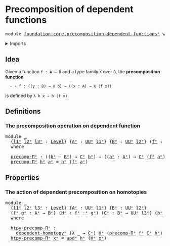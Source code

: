 # Precomposition of dependent functions

<pre class="Agda"><a id="50" class="Keyword">module</a> <a id="57" href="foundation-core.precomposition-dependent-functions%25E1%25B5%2589.html" class="Module">foundation-core.precomposition-dependent-functionsᵉ</a> <a id="109" class="Keyword">where</a>
</pre>
<details><summary>Imports</summary>

<pre class="Agda"><a id="165" class="Keyword">open</a> <a id="170" class="Keyword">import</a> <a id="177" href="foundation.action-on-identifications-dependent-functions%25E1%25B5%2589.html" class="Module">foundation.action-on-identifications-dependent-functionsᵉ</a>
<a id="235" class="Keyword">open</a> <a id="240" class="Keyword">import</a> <a id="247" href="foundation.dependent-homotopies%25E1%25B5%2589.html" class="Module">foundation.dependent-homotopiesᵉ</a>
<a id="280" class="Keyword">open</a> <a id="285" class="Keyword">import</a> <a id="292" href="foundation.universe-levels%25E1%25B5%2589.html" class="Module">foundation.universe-levelsᵉ</a>

<a id="321" class="Keyword">open</a> <a id="326" class="Keyword">import</a> <a id="333" href="foundation-core.homotopies%25E1%25B5%2589.html" class="Module">foundation-core.homotopiesᵉ</a>
</pre>
</details>

## Idea

Given a function `f : A → B` and a type family `X` over `B`, the
**precomposition function**

```text
  - ∘ f : ((y : B) → X b) → ((x : A) → X (f x))
```

is defined by `λ h x → h (f x)`.

## Definitions

### The precomposition operation on dependent function

<pre class="Agda"><a id="656" class="Keyword">module</a> <a id="663" href="foundation-core.precomposition-dependent-functions%25E1%25B5%2589.html#663" class="Module">_</a>
  <a id="667" class="Symbol">{</a><a id="668" href="foundation-core.precomposition-dependent-functions%25E1%25B5%2589.html#668" class="Bound">l1ᵉ</a> <a id="672" href="foundation-core.precomposition-dependent-functions%25E1%25B5%2589.html#672" class="Bound">l2ᵉ</a> <a id="676" href="foundation-core.precomposition-dependent-functions%25E1%25B5%2589.html#676" class="Bound">l3ᵉ</a> <a id="680" class="Symbol">:</a> <a id="682" href="Agda.Primitive.html#742" class="Postulate">Level</a><a id="687" class="Symbol">}</a> <a id="689" class="Symbol">{</a><a id="690" href="foundation-core.precomposition-dependent-functions%25E1%25B5%2589.html#690" class="Bound">Aᵉ</a> <a id="693" class="Symbol">:</a> <a id="695" href="Agda.Primitive.html#429" class="Primitive">UUᵉ</a> <a id="699" href="foundation-core.precomposition-dependent-functions%25E1%25B5%2589.html#668" class="Bound">l1ᵉ</a><a id="702" class="Symbol">}</a> <a id="704" class="Symbol">{</a><a id="705" href="foundation-core.precomposition-dependent-functions%25E1%25B5%2589.html#705" class="Bound">Bᵉ</a> <a id="708" class="Symbol">:</a> <a id="710" href="Agda.Primitive.html#429" class="Primitive">UUᵉ</a> <a id="714" href="foundation-core.precomposition-dependent-functions%25E1%25B5%2589.html#672" class="Bound">l2ᵉ</a><a id="717" class="Symbol">}</a> <a id="719" class="Symbol">(</a><a id="720" href="foundation-core.precomposition-dependent-functions%25E1%25B5%2589.html#720" class="Bound">fᵉ</a> <a id="723" class="Symbol">:</a> <a id="725" href="foundation-core.precomposition-dependent-functions%25E1%25B5%2589.html#690" class="Bound">Aᵉ</a> <a id="728" class="Symbol">→</a> <a id="730" href="foundation-core.precomposition-dependent-functions%25E1%25B5%2589.html#705" class="Bound">Bᵉ</a><a id="732" class="Symbol">)</a> <a id="734" class="Symbol">(</a><a id="735" href="foundation-core.precomposition-dependent-functions%25E1%25B5%2589.html#735" class="Bound">Cᵉ</a> <a id="738" class="Symbol">:</a> <a id="740" href="foundation-core.precomposition-dependent-functions%25E1%25B5%2589.html#705" class="Bound">Bᵉ</a> <a id="743" class="Symbol">→</a> <a id="745" href="Agda.Primitive.html#429" class="Primitive">UUᵉ</a> <a id="749" href="foundation-core.precomposition-dependent-functions%25E1%25B5%2589.html#676" class="Bound">l3ᵉ</a><a id="752" class="Symbol">)</a>
  <a id="756" class="Keyword">where</a>

  <a id="765" href="foundation-core.precomposition-dependent-functions%25E1%25B5%2589.html#765" class="Function">precomp-Πᵉ</a> <a id="776" class="Symbol">:</a> <a id="778" class="Symbol">((</a><a id="780" href="foundation-core.precomposition-dependent-functions%25E1%25B5%2589.html#780" class="Bound">bᵉ</a> <a id="783" class="Symbol">:</a> <a id="785" href="foundation-core.precomposition-dependent-functions%25E1%25B5%2589.html#705" class="Bound">Bᵉ</a><a id="787" class="Symbol">)</a> <a id="789" class="Symbol">→</a> <a id="791" href="foundation-core.precomposition-dependent-functions%25E1%25B5%2589.html#735" class="Bound">Cᵉ</a> <a id="794" href="foundation-core.precomposition-dependent-functions%25E1%25B5%2589.html#780" class="Bound">bᵉ</a><a id="796" class="Symbol">)</a> <a id="798" class="Symbol">→</a> <a id="800" class="Symbol">((</a><a id="802" href="foundation-core.precomposition-dependent-functions%25E1%25B5%2589.html#802" class="Bound">aᵉ</a> <a id="805" class="Symbol">:</a> <a id="807" href="foundation-core.precomposition-dependent-functions%25E1%25B5%2589.html#690" class="Bound">Aᵉ</a><a id="809" class="Symbol">)</a> <a id="811" class="Symbol">→</a> <a id="813" href="foundation-core.precomposition-dependent-functions%25E1%25B5%2589.html#735" class="Bound">Cᵉ</a> <a id="816" class="Symbol">(</a><a id="817" href="foundation-core.precomposition-dependent-functions%25E1%25B5%2589.html#720" class="Bound">fᵉ</a> <a id="820" href="foundation-core.precomposition-dependent-functions%25E1%25B5%2589.html#802" class="Bound">aᵉ</a><a id="822" class="Symbol">))</a>
  <a id="827" href="foundation-core.precomposition-dependent-functions%25E1%25B5%2589.html#765" class="Function">precomp-Πᵉ</a> <a id="838" href="foundation-core.precomposition-dependent-functions%25E1%25B5%2589.html#838" class="Bound">hᵉ</a> <a id="841" href="foundation-core.precomposition-dependent-functions%25E1%25B5%2589.html#841" class="Bound">aᵉ</a> <a id="844" class="Symbol">=</a> <a id="846" href="foundation-core.precomposition-dependent-functions%25E1%25B5%2589.html#838" class="Bound">hᵉ</a> <a id="849" class="Symbol">(</a><a id="850" href="foundation-core.precomposition-dependent-functions%25E1%25B5%2589.html#720" class="Bound">fᵉ</a> <a id="853" href="foundation-core.precomposition-dependent-functions%25E1%25B5%2589.html#841" class="Bound">aᵉ</a><a id="855" class="Symbol">)</a>
</pre>
## Properties

### The action of dependent precomposition on homotopies

<pre class="Agda"><a id="943" class="Keyword">module</a> <a id="950" href="foundation-core.precomposition-dependent-functions%25E1%25B5%2589.html#950" class="Module">_</a>
  <a id="954" class="Symbol">{</a><a id="955" href="foundation-core.precomposition-dependent-functions%25E1%25B5%2589.html#955" class="Bound">l1ᵉ</a> <a id="959" href="foundation-core.precomposition-dependent-functions%25E1%25B5%2589.html#959" class="Bound">l2ᵉ</a> <a id="963" href="foundation-core.precomposition-dependent-functions%25E1%25B5%2589.html#963" class="Bound">l3ᵉ</a> <a id="967" class="Symbol">:</a> <a id="969" href="Agda.Primitive.html#742" class="Postulate">Level</a><a id="974" class="Symbol">}</a> <a id="976" class="Symbol">{</a><a id="977" href="foundation-core.precomposition-dependent-functions%25E1%25B5%2589.html#977" class="Bound">Aᵉ</a> <a id="980" class="Symbol">:</a> <a id="982" href="Agda.Primitive.html#429" class="Primitive">UUᵉ</a> <a id="986" href="foundation-core.precomposition-dependent-functions%25E1%25B5%2589.html#955" class="Bound">l1ᵉ</a><a id="989" class="Symbol">}</a> <a id="991" class="Symbol">{</a><a id="992" href="foundation-core.precomposition-dependent-functions%25E1%25B5%2589.html#992" class="Bound">Bᵉ</a> <a id="995" class="Symbol">:</a> <a id="997" href="Agda.Primitive.html#429" class="Primitive">UUᵉ</a> <a id="1001" href="foundation-core.precomposition-dependent-functions%25E1%25B5%2589.html#959" class="Bound">l2ᵉ</a><a id="1004" class="Symbol">}</a>
  <a id="1008" class="Symbol">{</a><a id="1009" href="foundation-core.precomposition-dependent-functions%25E1%25B5%2589.html#1009" class="Bound">fᵉ</a> <a id="1012" href="foundation-core.precomposition-dependent-functions%25E1%25B5%2589.html#1012" class="Bound">gᵉ</a> <a id="1015" class="Symbol">:</a> <a id="1017" href="foundation-core.precomposition-dependent-functions%25E1%25B5%2589.html#977" class="Bound">Aᵉ</a> <a id="1020" class="Symbol">→</a> <a id="1022" href="foundation-core.precomposition-dependent-functions%25E1%25B5%2589.html#992" class="Bound">Bᵉ</a><a id="1024" class="Symbol">}</a> <a id="1026" class="Symbol">(</a><a id="1027" href="foundation-core.precomposition-dependent-functions%25E1%25B5%2589.html#1027" class="Bound">Hᵉ</a> <a id="1030" class="Symbol">:</a> <a id="1032" href="foundation-core.precomposition-dependent-functions%25E1%25B5%2589.html#1009" class="Bound">fᵉ</a> <a id="1035" href="foundation-core.homotopies%25E1%25B5%2589.html#2800" class="Function Operator">~ᵉ</a> <a id="1038" href="foundation-core.precomposition-dependent-functions%25E1%25B5%2589.html#1012" class="Bound">gᵉ</a><a id="1040" class="Symbol">)</a> <a id="1042" class="Symbol">(</a><a id="1043" href="foundation-core.precomposition-dependent-functions%25E1%25B5%2589.html#1043" class="Bound">Cᵉ</a> <a id="1046" class="Symbol">:</a> <a id="1048" href="foundation-core.precomposition-dependent-functions%25E1%25B5%2589.html#992" class="Bound">Bᵉ</a> <a id="1051" class="Symbol">→</a> <a id="1053" href="Agda.Primitive.html#429" class="Primitive">UUᵉ</a> <a id="1057" href="foundation-core.precomposition-dependent-functions%25E1%25B5%2589.html#963" class="Bound">l3ᵉ</a><a id="1060" class="Symbol">)</a> <a id="1062" class="Symbol">(</a><a id="1063" href="foundation-core.precomposition-dependent-functions%25E1%25B5%2589.html#1063" class="Bound">hᵉ</a> <a id="1066" class="Symbol">:</a> <a id="1068" class="Symbol">(</a><a id="1069" href="foundation-core.precomposition-dependent-functions%25E1%25B5%2589.html#1069" class="Bound">yᵉ</a> <a id="1072" class="Symbol">:</a> <a id="1074" href="foundation-core.precomposition-dependent-functions%25E1%25B5%2589.html#992" class="Bound">Bᵉ</a><a id="1076" class="Symbol">)</a> <a id="1078" class="Symbol">→</a> <a id="1080" href="foundation-core.precomposition-dependent-functions%25E1%25B5%2589.html#1043" class="Bound">Cᵉ</a> <a id="1083" href="foundation-core.precomposition-dependent-functions%25E1%25B5%2589.html#1069" class="Bound">yᵉ</a><a id="1085" class="Symbol">)</a>
  <a id="1089" class="Keyword">where</a>

  <a id="1098" href="foundation-core.precomposition-dependent-functions%25E1%25B5%2589.html#1098" class="Function">htpy-precomp-Πᵉ</a> <a id="1114" class="Symbol">:</a>
    <a id="1120" href="foundation.dependent-homotopies%25E1%25B5%2589.html#968" class="Function">dependent-homotopyᵉ</a> <a id="1140" class="Symbol">(λ</a> <a id="1143" href="foundation-core.precomposition-dependent-functions%25E1%25B5%2589.html#1143" class="Symbol">_</a> <a id="1145" class="Symbol">→</a> <a id="1147" href="foundation-core.precomposition-dependent-functions%25E1%25B5%2589.html#1043" class="Bound">Cᵉ</a><a id="1149" class="Symbol">)</a> <a id="1151" href="foundation-core.precomposition-dependent-functions%25E1%25B5%2589.html#1027" class="Bound">Hᵉ</a> <a id="1154" class="Symbol">(</a><a id="1155" href="foundation-core.precomposition-dependent-functions%25E1%25B5%2589.html#765" class="Function">precomp-Πᵉ</a> <a id="1166" href="foundation-core.precomposition-dependent-functions%25E1%25B5%2589.html#1009" class="Bound">fᵉ</a> <a id="1169" href="foundation-core.precomposition-dependent-functions%25E1%25B5%2589.html#1043" class="Bound">Cᵉ</a> <a id="1172" href="foundation-core.precomposition-dependent-functions%25E1%25B5%2589.html#1063" class="Bound">hᵉ</a><a id="1174" class="Symbol">)</a> <a id="1176" class="Symbol">(</a><a id="1177" href="foundation-core.precomposition-dependent-functions%25E1%25B5%2589.html#765" class="Function">precomp-Πᵉ</a> <a id="1188" href="foundation-core.precomposition-dependent-functions%25E1%25B5%2589.html#1012" class="Bound">gᵉ</a> <a id="1191" href="foundation-core.precomposition-dependent-functions%25E1%25B5%2589.html#1043" class="Bound">Cᵉ</a> <a id="1194" href="foundation-core.precomposition-dependent-functions%25E1%25B5%2589.html#1063" class="Bound">hᵉ</a><a id="1196" class="Symbol">)</a>
  <a id="1200" href="foundation-core.precomposition-dependent-functions%25E1%25B5%2589.html#1098" class="Function">htpy-precomp-Πᵉ</a> <a id="1216" href="foundation-core.precomposition-dependent-functions%25E1%25B5%2589.html#1216" class="Bound">xᵉ</a> <a id="1219" class="Symbol">=</a> <a id="1221" href="foundation.action-on-identifications-dependent-functions%25E1%25B5%2589.html#1185" class="Function">apdᵉ</a> <a id="1226" href="foundation-core.precomposition-dependent-functions%25E1%25B5%2589.html#1063" class="Bound">hᵉ</a> <a id="1229" class="Symbol">(</a><a id="1230" href="foundation-core.precomposition-dependent-functions%25E1%25B5%2589.html#1027" class="Bound">Hᵉ</a> <a id="1233" href="foundation-core.precomposition-dependent-functions%25E1%25B5%2589.html#1216" class="Bound">xᵉ</a><a id="1235" class="Symbol">)</a>
</pre>